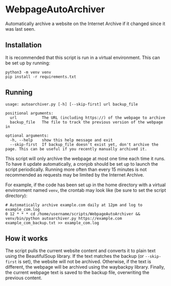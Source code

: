 # WebpageAutoArchiver

Automatically archive a website on the Internet Archive if it changed since it was last seen.

## Installation

It is recommended that this script is run in a virtual environment.
This can be set up by running:

```shell
python3 -m venv venv
pip install -r requirements.txt
```

## Running

```
usage: autoarchiver.py [-h] [--skip-first] url backup_file

positional arguments:
  url           The URL (including https://) of the webpage to archive
  backup_file   The file to track the previous version of the webpage in

optional arguments:
  -h, --help    show this help message and exit
  --skip-first  If backup_file doesn't exist yet, don't archive the page. This can be useful if you recently manually archived it.
```

This script will only archive the webpage at most one time each time it runs.
To have it update automatically, a cronjob should be set up to launch the script periodically.
Running more often than every 15 minutes is not recommended as requests may be limited by the Internet Archive.

For example, if the code has been set up in the home directory with a virtual environment named `venv`, the crontab may look like (be sure to set the script directory):

```
# Automatically archive example.com daily at 12pm and log to example_com.log
0 12 * * * cd /home/username/scripts/WebpageAutoArchiver && venv/bin/python autoarchiver.py https://example.com example_com_backup.txt >> example_com.log
```

## How it works

The script pulls the current website content and converts it to plain text using the BeautifulSoup library.
If the text matches the backup (or `--skip-first` is set), the website will not be archived.
Otherwise, if the text is different, the webpage will be archived using the waybackpy library.
Finally, the current webpage text is saved to the backup file, overwriting the previous content.
